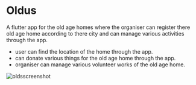 # Oldus

A flutter app for the old age homes where the organiser can register there old age home according to there city and can manage various activities through the app.
- user can find the location of the home through the app.
- can donate various things for the old age home through the app.
- organiser can manage various volunteer works of the old age home.

![oldsscreenshot](https://user-images.githubusercontent.com/64904957/99187300-da306f00-277b-11eb-983c-72b699c0b9ba.png)



